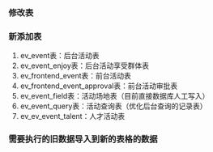 ### 修改表 ###

### 新添加表 ###
1. ev_event表：后台活动表
2. ev_event_enjoy表：后台活动享受群体表
3. ev_frontend_event表：前台活动表
4. ev_frontend_event_approval表：前台活动审批表
5. ev_event_field表：活动场地表（目前直接数据库人工写入）
6. ev_event_query表：活动查询表（优化后台查询的记录表）
7. ev_ev_event_talent：人才活动表

### 需要执行的旧数据导入到新的表格的数据 ###
